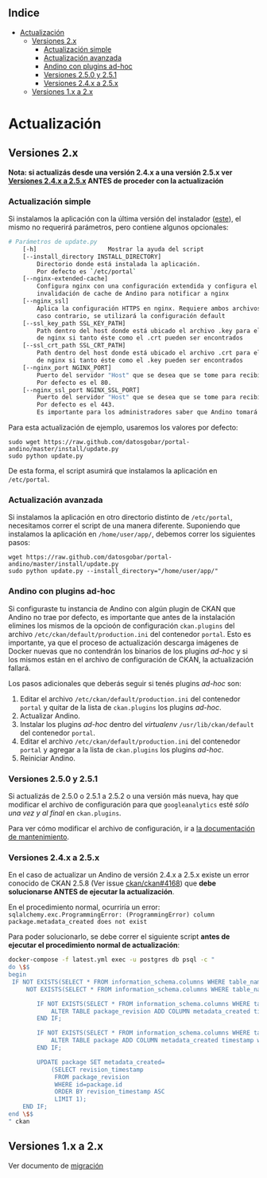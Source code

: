 <!-- START doctoc generated TOC please keep comment here to allow auto update -->
<!-- DON'T EDIT THIS SECTION, INSTEAD RE-RUN doctoc TO UPDATE -->
## Indice

- [Actualización](#actualizacion)
  - [Versiones 2.x](#versiones-2x)
    - [Actualización simple](#actualizacion-simple)
    - [Actualización avanzada](#actualizacion-avanzada)
    - [Andino con plugins ad-hoc](#andino-con-plugins-ad-hoc)
    - [Versiones 2.5.0 y 2.5.1](#versiones-2.5.0-y-2.5.1)
    - [Versiones 2.4.x a 2.5.x](#versiones-24x-a-25x)
  - [Versiones 1.x a 2.x](#versiones-1x-a-2x)

<!-- END doctoc generated TOC please keep comment here to allow auto update -->

# Actualización

## Versiones 2.x

**Nota: si actualizás desde una versión 2.4.x a una versión 2.5.x ver [Versiones 2.4.x a 2.5.x](#versiones-24x-a-25x) ANTES de proceder con la actualización**

### Actualización simple

Si instalamos la aplicación con la última versión del instalador 
([este](https://raw.github.com/datosgobar/portal-andino/master/install/install.py)), 
el mismo no requerirá parámetros, pero contiene algunos opcionales:

```bash
# Parámetros de update.py
    [-h]                    Mostrar la ayuda del script
    [--install_directory INSTALL_DIRECTORY]
        Directorio donde está instalada la aplicación.
        Por defecto es `/etc/portal`
    [--nginx-extended-cache]
        Configura nginx con una configuración extendida y configura el hook de
        invalidación de cache de Andino para notificar a nginx
    [--nginx_ssl]
        Aplica la configuración HTTPS en nginx. Requiere ambos archivos del certificado SSL para poder lograrlo; en 
        caso contrario, se utilizará la configuración default
    [--ssl_key_path SSL_KEY_PATH]
        Path dentro del host donde está ubicado el archivo .key para el certificado SSL; será copiado al contenedor 
        de nginx si tanto éste como el .crt pueden ser encontrados
    [--ssl_crt_path SSL_CRT_PATH]
        Path dentro del host donde está ubicado el archivo .crt para el certificado SSL; será copiado al contenedor 
        de nginx si tanto éste como el .key pueden ser encontrados
    [--nginx_port NGINX_PORT]
        Puerto del servidor "Host" que se desea que se tome para recibir llamadas HTTP.
        Por defecto es el 80.
    [--nginx_ssl_port NGINX_SSL_PORT]
        Puerto del servidor "Host" que se desea que se tome para recibir llamadas HTTPS.
        Por defecto es el 443.
        Es importante para los administradores saber que Andino tomará el puerto especificado (o el default) ya sea que el portal use o no use HTTPS. En caso de no querer usar HTTPS y que el host tenga erl puerto 443 tomado por un servidor web, es requisito especificar un puerto distinto (ejemplo: 8443) que será reservado por Andino, pero no utilizado.
```

Para esta actualización de ejemplo, usaremos los valores por defecto:

    sudo wget https://raw.github.com/datosgobar/portal-andino/master/install/update.py
    sudo python update.py

De esta forma, el script asumirá que instalamos la aplicación en `/etc/portal`.

### Actualización avanzada

Si instalamos la aplicación en otro directorio distinto de `/etc/portal`, necesitamos correr el script de una manera diferente.
Suponiendo que instalamos la aplicación en `/home/user/app/`, debemos correr los siguientes pasos:

    wget https://raw.github.com/datosgobar/portal-andino/master/install/update.py
    sudo python update.py --install_directory="/home/user/app/"

### Andino con plugins ad-hoc

Si configuraste tu instancia de Andino con algún plugin de CKAN que Andino no trae por defecto, es importante que antes de la instalación elimines los mismos de la opcioón de configuración `ckan.plugins` del archivo `/etc/ckan/default/production.ini` del contenedor `portal`. Esto es importante, ya que el proceso de actualización descarga imágenes de Docker nuevas que no contendrán los binarios de los plugins _ad-hoc_ y si los mismos están en el archivo de configuración de CKAN, la actualización fallará.

Los pasos adicionales que deberás seguir si tenés plugins _ad-hoc_ son:

1. Editar el archivo `/etc/ckan/default/production.ini` del contenedor `portal` y quitar de la lista de `ckan.plugins` los plugins _ad-hoc_.
1. Actualizar Andino.
1. Instalar los plugins _ad-hoc_ dentro del _virtualenv_ `/usr/lib/ckan/default` del contenedor `portal`.
1. Editar el archivo `/etc/ckan/default/production.ini` del contenedor `portal` y agregar a la lista de `ckan.plugins` los plugins _ad-hoc_.
1. Reiniciar Andino.

### Versiones 2.5.0 y 2.5.1

Si actualizás de 2.5.0 o 2.5.1 a 2.5.2 o una versión más nueva, hay que modificar el archivo de configuración para que 
`googleanalytics` esté _sólo una vez y al final_ en `ckan.plugins`.

Para ver cómo modificar el archivo de configuración, ir a [la documentación de mantenimiento](/docs/developers/maintenance.md#modificar-el-archivo-de-configuracion).

### Versiones 2.4.x a 2.5.x

En el caso de actualizar un Andino de versión 2.4.x a 2.5.x existe un error conocido de CKAN 2.5.8 (Ver issue [ckan/ckan#4168](https://github.com/ckan/ckan/issues/4168)) que **debe solucionarse ANTES de ejecutar la actualización**. 

En el procedimiento normal, ocurriría un error: `sqlalchemy.exc.ProgrammingError: (ProgrammingError) column package.metadata_created does not exist`

Para poder solucionarlo, se debe correr el siguiente script **antes de ejecutar el procedimiento normal de actualización**:

```bash
docker-compose -f latest.yml exec -u postgres db psql -c "
do \$$
begin
 IF NOT EXISTS(SELECT * FROM information_schema.columns WHERE table_name='package' AND column_name='metadata_created') OR
     NOT EXISTS(SELECT * FROM information_schema.columns WHERE table_name='package_revision' AND column_name='metadata_created') THEN

        IF NOT EXISTS(SELECT * FROM information_schema.columns WHERE table_name='package_revision' AND column_name='metadata_created') THEN
            ALTER TABLE package_revision ADD COLUMN metadata_created timestamp without time zone;
        END IF;

        IF NOT EXISTS(SELECT * FROM information_schema.columns WHERE table_name='package' AND column_name='metadata_created') THEN
            ALTER TABLE package ADD COLUMN metadata_created timestamp without time zone;
        END IF;

        UPDATE package SET metadata_created=
            (SELECT revision_timestamp
             FROM package_revision
             WHERE id=package.id
             ORDER BY revision_timestamp ASC
             LIMIT 1);
    END IF;
end \$$
" ckan
```

## Versiones 1.x a 2.x

Ver documento de [migración](migration.md)
